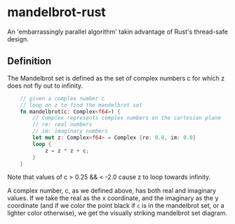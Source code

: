 # mandelbrot-rust

An 'embarrassingly parallel algorithm' takin advantage of Rust's thread-safe design.

## Definition

The Mandelbrot
set is defined as the set of complex numbers c for which z does not fly out to infinity.

```rust
    // given a complex number c
    // loop on z to find the mandelbrot set
    fn mandelbrot(c: Complex<f64>) {
        // Complex represents complex numbers on the cartesian plane
        // re: real numbers
        // im: imaginary numbers
        let mut z: Complex<f64> = Complex {re: 0.0, im: 0.0}
        loop {
            z = z * z + c;
        }
    }
```

Note that values of c > 0.25 && < -2.0 cause z to loop towards infinity.

A complex number, c, as we defined above, has both real and imaginary values. If we take the real as the x coordinate, and the imaginary as the y coordinate (and if we color the point black if `c` is in the mandelbrot set, or a lighter color otherwise), we get the visually striking mandelbrot set diagram.

